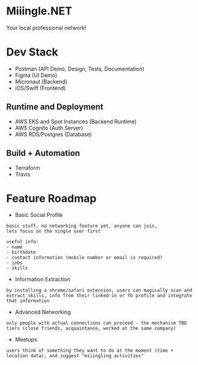 # Miiingle.NET
Your local professional network!

# Dev Stack
- Postman (API Demo, Design, Tests, Documentation)
- Figma (UI Demo)
- Micronaut (Backend)
- iOS/Swift (Frontend)

## Runtime and Deployment
- AWS EKS and Spot Instances (Backend Runtime)
- AWS Cognito (Auth Server)
- AWS RDS/Postgres (Database)

## Build + Automation
- Terraform
- Travis

# Feature Roadmap
- Basic Social Profile
```
basic stuff, no networking feature yet, anyone can join, 
lets focus on the single user first

useful info:
- name
- birthdate
- contact information (mobile number or email is required)
- jobs
- skills
```
- Information Extraction
```
by installing a chrome/safari extension, users can magically scan and extract skills, info from their linked-in or fb profile and integrate that information
```
- Advanced Networking
```
only people with actual connections can proceed - the mechanism TBD
tiers (close friends, acquaintance, worked at the same company)
```
- Meetups
```
users think of something they want to do at the moment (time + location data), and suggest "miiingling activities"
```

